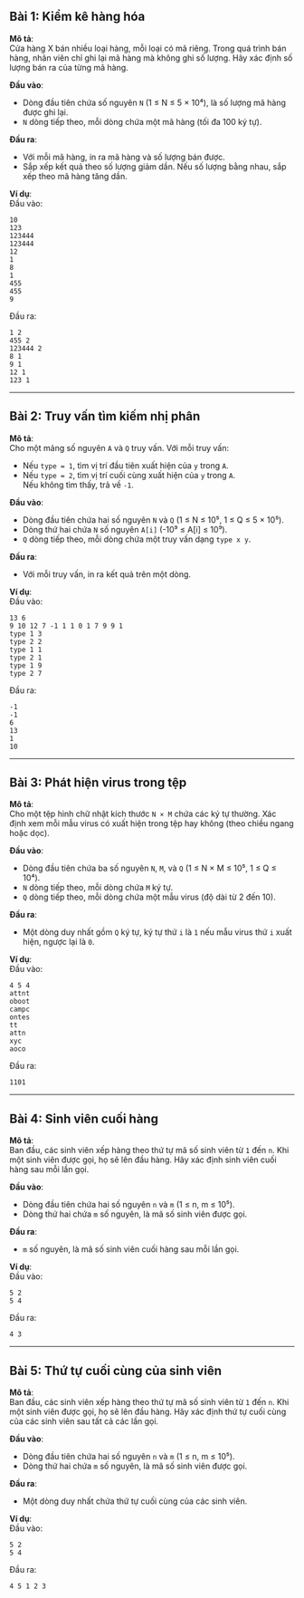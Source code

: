 ## Bài 1: Kiểm kê hàng hóa
**Mô tả**:  
Cửa hàng X bán nhiều loại hàng, mỗi loại có mã riêng. Trong quá trình bán hàng, nhân viên chỉ ghi lại mã hàng mà không ghi số lượng. Hãy xác định số lượng bán ra của từng mã hàng.

**Đầu vào**:  
- Dòng đầu tiên chứa số nguyên `N` (1 ≤ N ≤ 5 × 10⁴), là số lượng mã hàng được ghi lại.  
- `N` dòng tiếp theo, mỗi dòng chứa một mã hàng (tối đa 100 ký tự).

**Đầu ra**:  
- Với mỗi mã hàng, in ra mã hàng và số lượng bán được.  
- Sắp xếp kết quả theo số lượng giảm dần. Nếu số lượng bằng nhau, sắp xếp theo mã hàng tăng dần.

**Ví dụ**:  
Đầu vào:  
```
10  
123  
123444  
123444  
12  
1  
8  
1  
455  
455  
9  
```
Đầu ra:  
```
1 2  
455 2  
123444 2  
8 1  
9 1  
12 1  
123 1  
```

---

## Bài 2: Truy vấn tìm kiếm nhị phân
**Mô tả**:  
Cho một mảng số nguyên `A` và `Q` truy vấn. Với mỗi truy vấn:  
- Nếu `type = 1`, tìm vị trí đầu tiên xuất hiện của `y` trong `A`.  
- Nếu `type = 2`, tìm vị trí cuối cùng xuất hiện của `y` trong `A`.  
Nếu không tìm thấy, trả về `-1`.

**Đầu vào**:  
- Dòng đầu tiên chứa hai số nguyên `N` và `Q` (1 ≤ N ≤ 10⁵, 1 ≤ Q ≤ 5 × 10⁵).  
- Dòng thứ hai chứa `N` số nguyên `A[i]` (-10⁹ ≤ A[i] ≤ 10⁹).  
- `Q` dòng tiếp theo, mỗi dòng chứa một truy vấn dạng `type x y`.

**Đầu ra**:  
- Với mỗi truy vấn, in ra kết quả trên một dòng.

**Ví dụ**:  
Đầu vào:  
```
13 6  
9 10 12 7 -1 1 1 0 1 7 9 9 1  
type 1 3  
type 2 2  
type 1 1  
type 2 1  
type 1 9  
type 2 7  
```
Đầu ra:  
```
-1  
-1  
6  
13  
1  
10  
```

---

## Bài 3: Phát hiện virus trong tệp
**Mô tả**:  
Cho một tệp hình chữ nhật kích thước `N × M` chứa các ký tự thường. Xác định xem mỗi mẫu virus có xuất hiện trong tệp hay không (theo chiều ngang hoặc dọc).

**Đầu vào**:  
- Dòng đầu tiên chứa ba số nguyên `N`, `M`, và `Q` (1 ≤ N × M ≤ 10⁵, 1 ≤ Q ≤ 10⁴).  
- `N` dòng tiếp theo, mỗi dòng chứa `M` ký tự.  
- `Q` dòng tiếp theo, mỗi dòng chứa một mẫu virus (độ dài từ 2 đến 10).

**Đầu ra**:  
- Một dòng duy nhất gồm `Q` ký tự, ký tự thứ `i` là `1` nếu mẫu virus thứ `i` xuất hiện, ngược lại là `0`.

**Ví dụ**:  
Đầu vào:  
```
4 5 4  
attnt  
oboot  
campc  
ontes  
tt  
attn  
xyc  
aoco  
```
Đầu ra:  
```
1101  
```

---

## Bài 4: Sinh viên cuối hàng
**Mô tả**:  
Ban đầu, các sinh viên xếp hàng theo thứ tự mã số sinh viên từ `1` đến `n`. Khi một sinh viên được gọi, họ sẽ lên đầu hàng. Hãy xác định sinh viên cuối hàng sau mỗi lần gọi.

**Đầu vào**:  
- Dòng đầu tiên chứa hai số nguyên `n` và `m` (1 ≤ n, m ≤ 10⁵).  
- Dòng thứ hai chứa `m` số nguyên, là mã số sinh viên được gọi.

**Đầu ra**:  
- `m` số nguyên, là mã số sinh viên cuối hàng sau mỗi lần gọi.

**Ví dụ**:  
Đầu vào:  
```
5 2  
5 4  
```
Đầu ra:  
```
4 3  
```

---

## Bài 5: Thứ tự cuối cùng của sinh viên
**Mô tả**:  
Ban đầu, các sinh viên xếp hàng theo thứ tự mã số sinh viên từ `1` đến `n`. Khi một sinh viên được gọi, họ sẽ lên đầu hàng. Hãy xác định thứ tự cuối cùng của các sinh viên sau tất cả các lần gọi.

**Đầu vào**:  
- Dòng đầu tiên chứa hai số nguyên `n` và `m` (1 ≤ n, m ≤ 10⁵).  
- Dòng thứ hai chứa `m` số nguyên, là mã số sinh viên được gọi.

**Đầu ra**:  
- Một dòng duy nhất chứa thứ tự cuối cùng của các sinh viên.

**Ví dụ**:  
Đầu vào:  
```
5 2  
5 4  
```
Đầu ra:  
```
4 5 1 2 3  
```
